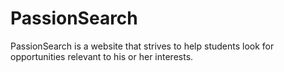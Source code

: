 # PassionSearch
PassionSearch is a website that strives to help students look for opportunities relevant to his or her interests.
